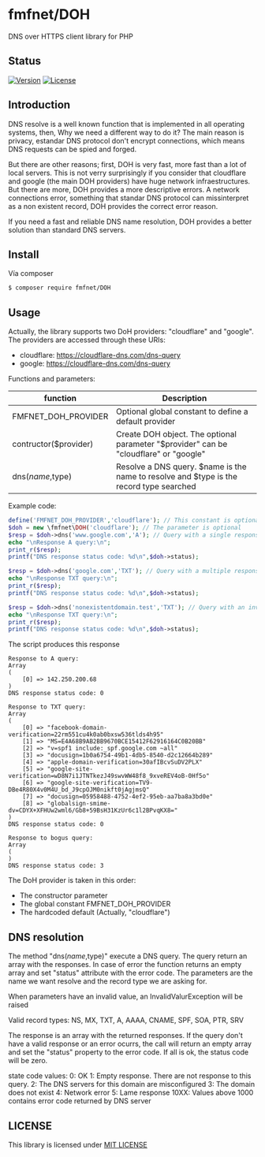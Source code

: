 # fmfnet/DOH

DNS over HTTPS client library for PHP

## Status

[![Version](https://poser.pugx.org/fmfnet/doh/version)](//packagist.org/packages/fmfnet/doh)
[![License](https://poser.pugx.org/fmfnet/doh/license)](//packagist.org/packages/fmfnet/doh)

## Introduction

DNS resolve is a well known function that is implemented in all operating systems, then, Why we need a different way to do it?
The main reason is privacy, estandar DNS protocol don't encrypt connections, which means DNS requests can be spied and forged.

But there are other reasons; first, DOH is very fast, more fast than a lot of local servers. This is not verry surprisingly if you consider that cloudflare
and google (the main DOH providers) have huge network infraestructures. But there are more, DOH provides a more descriptive errors. A network connections error,
something that standar DNS protocol can missinterpret as a non existent record, DOH provides the correct error reason.

If you need a fast and reliable DNS name resolution, DOH provides a better solution than standard DNS servers.

## Install

Vía composer

``` bash
$ composer require fmfnet/DOH
```

## Usage

Actually, the library supports two DoH providers: "cloudflare" and "google".
The providers are accessed through these URIs:
- cloudflare: https://cloudflare-dns.com/dns-query
- google: https://cloudflare-dns.com/dns-query

Functions and parameters:

|function|Description|
|---|---|
|FMFNET_DOH_PROVIDER|Optional global constant to define a default provider|
|contructor($provider)|Create DOH object. The optional parameter "$provider" can be "cloudflare" or "google"|
|dns($name,$type)|Resolve a DNS query. $name is the name to resolve and $type is the record type searched|

Example code:

```php
define('FMFNET_DOH_PROVIDER','cloudflare'); // This constant is optional
$doh = new \fmfnet\DOH('cloudflare'); // The parameter is optional
$resp = $doh->dns('www.google.com','A'); // Query with a single response
echo "\nResponse A query:\n";
print_r($resp);
printf("DNS response status code: %d\n",$doh->status);

$resp = $doh->dns('google.com','TXT'); // Query with a multiple response
echo "\nResponse TXT query:\n";
print_r($resp);
printf("DNS response status code: %d\n",$doh->status);

$resp = $doh->dns('nonexistentdomain.test','TXT'); // Query with an invalid response
echo "\nResponse TXT query:\n";
print_r($resp);
printf("DNS response status code: %d\n",$doh->status);

```

The script produces this response
```
Response to A query:
Array
(
    [0] => 142.250.200.68
)
DNS response status code: 0

Response to TXT query:
Array
(
    [0] => "facebook-domain-verification=22rm551cu4k0ab0bxsw536tlds4h95"
    [1] => "MS=E4A68B9AB2BB9670BCE15412F62916164C0B20BB"
    [2] => "v=spf1 include:_spf.google.com ~all"
    [3] => "docusign=1b0a6754-49b1-4db5-8540-d2c12664b289"
    [4] => "apple-domain-verification=30afIBcvSuDV2PLX"
    [5] => "google-site-verification=wD8N7i1JTNTkezJ49swvWW48f8_9xveREV4oB-0Hf5o"
    [6] => "google-site-verification=TV9-DBe4R80X4v0M4U_bd_J9cpOJM0nikft0jAgjmsQ"
    [7] => "docusign=05958488-4752-4ef2-95eb-aa7ba8a3bd0e"
    [8] => "globalsign-smime-dv=CDYX+XFHUw2wml6/Gb8+59BsH31KzUr6c1l2BPvqKX8="
)
DNS response status code: 0

Response to bogus query:
Array
(
)
DNS response status code: 3
```

The DoH provider is taken in this order:
- The constructor parameter
- The global constant FMFNET_DOH_PROVIDER
- The hardcoded default (Actually, "cloudflare")

## DNS resolution

The method "dns($name,$type)" execute a DNS query. The query return an array with the
responses. In case of error the function returns an empty array and set "status"
attribute with the error code. The parameters are the name we want resolve
and the record type we are asking for.

When parameters have an invalid value, an InvalidValurException will be raised

Valid record types: NS, MX, TXT, A, AAAA, CNAME, SPF, SOA, PTR, SRV

The response is an array with the returned responses. If the query don't have a
valid response or an error ocurrs, the call will return an empty array and set
the "status" property to the error code. If all is ok, the status code will be zero.

state code values:
    0: OK
    1: Empty response. There are not response to this query.
    2: The DNS servers for this domain are misconfigured
    3: The domain does not exist
    4: Network error
    5: Lame response
 10XX: Values above 1000 contains error code returned by DNS server

## LICENSE

This library is licensed under [MIT LICENSE](LICENSE)
